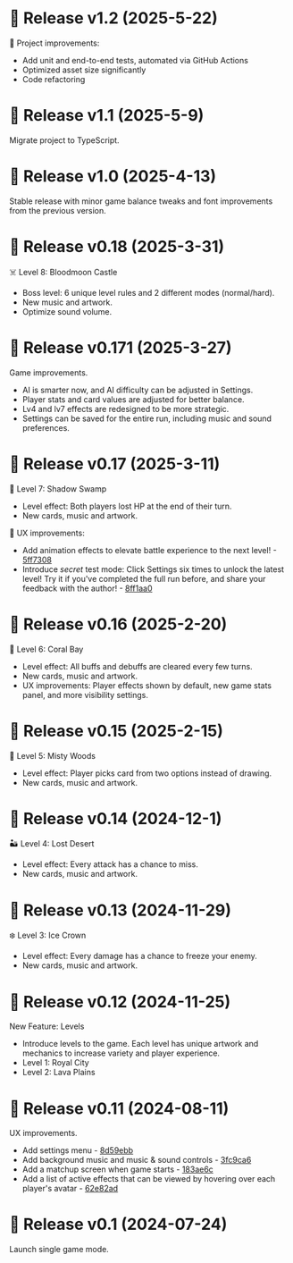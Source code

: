 # 🚀 Release v1.2 (2025-5-22)

🌟 Project improvements:

- Add unit and end-to-end tests, automated via GitHub Actions
- Optimized asset size significantly
- Code refactoring

# 🚀 Release v1.1 (2025-5-9)

Migrate project to TypeScript.

# 🚀 Release v1.0 (2025-4-13)

Stable release with minor game balance tweaks and font improvements from the previous version.

# 🚀 Release v0.18 (2025-3-31)

☠️ Level 8: Bloodmoon Castle

- Boss level: 6 unique level rules and 2 different modes (normal/hard).
- New music and artwork.
- Optimize sound volume.

# 🚀 Release v0.171 (2025-3-27)

Game improvements.

- AI is smarter now, and AI difficulty can be adjusted in Settings.
- Player stats and card values are adjusted for better balance.
- Lv4 and lv7 effects are redesigned to be more strategic.
- Settings can be saved for the entire run, including music and sound preferences.

# 🚀 Release v0.17 (2025-3-11)

🦎 Level 7: Shadow Swamp

- Level effect: Both players lost HP at the end of their turn.
- New cards, music and artwork.

🌟 UX improvements:

- Add animation effects to elevate battle experience to the next level! - [5ff7308
  ](https://github.com/ruichen199801/wizard-duel/commit/5ff7308f0e7438fbbf908b0811e97973c51d5bbb)
- Introduce _secret_ test mode: Click Settings six times to unlock the latest level! Try it if you've completed the full run before, and share your feedback with the author! - [8ff1aa0
  ](https://github.com/ruichen199801/wizard-duel/commit/8ff1aa01b4850844c10746ffa86091f083a94b0f)

# 🚀 Release v0.16 (2025-2-20)

🌊 Level 6: Coral Bay

- Level effect: All buffs and debuffs are cleared every few turns.
- New cards, music and artwork.
- UX improvements: Player effects shown by default, new game stats panel, and more visibility settings.

# 🚀 Release v0.15 (2025-2-15)

🌳 Level 5: Misty Woods

- Level effect: Player picks card from two options instead of drawing.
- New cards, music and artwork.

# 🚀 Release v0.14 (2024-12-1)

🏜️ Level 4: Lost Desert

- Level effect: Every attack has a chance to miss.
- New cards, music and artwork.

# 🚀 Release v0.13 (2024-11-29)

❄️ Level 3: Ice Crown

- Level effect: Every damage has a chance to freeze your enemy.
- New cards, music and artwork.

# 🚀 Release v0.12 (2024-11-25)

New Feature: Levels

- Introduce levels to the game. Each level has unique artwork and mechanics to increase variety and player experience.
- Level 1: Royal City
- Level 2: Lava Plains

# 🚀 Release v0.11 (2024-08-11)

UX improvements.

- Add settings menu - [8d59ebb](https://github.com/ruichen199801/wizard-duel/commit/8d59ebbd1407787b92c407cff28676d5c60e8903)
- Add background music and music & sound controls - [3fc9ca6](https://github.com/ruichen199801/wizard-duel/commit/3fc9ca6690feb9a7dedbccc8b334d88bb1187d1a)
- Add a matchup screen when game starts - [183ae6c](https://github.com/ruichen199801/wizard-duel/commit/183ae6cc6ce18fdc30266b960331c1d2483953df)
- Add a list of active effects that can be viewed by hovering over each player's avatar - [62e82ad](https://github.com/ruichen199801/wizard-duel/commit/62e82adfe025bac00108fb135efecd53a5ea89fb)

# 🚀 Release v0.1 (2024-07-24)

Launch single game mode.
